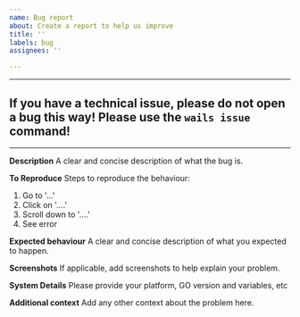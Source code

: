 ```yaml
---
name: Bug report
about: Create a report to help us improve
title: ''
labels: bug
assignees: ''

---
```


---
## If you have a technical issue, please do not open a bug this way! Please use the `wails issue` command!
---

**Description**
A clear and concise description of what the bug is.

**To Reproduce**
Steps to reproduce the behaviour:
1. Go to '...'
2. Click on '....'
3. Scroll down to '....'
4. See error

**Expected behaviour**
A clear and concise description of what you expected to happen.

**Screenshots**
If applicable, add screenshots to help explain your problem.

**System Details**
Please provide your platform, GO version and variables, etc

**Additional context**
Add any other context about the problem here.
